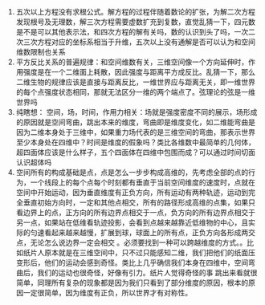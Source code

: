 1. 五次以上方程没有求根公式。解方程的过程伴随着数论的扩张，为解二次方程发现根号及无理数，解三次方程需要虚数扩充到复数，直觉乱猜一下，四元数是不是可以其他表示法，和四次方程的解有关吗，数的认识到头了吗，一次二次三次方程对应的坐标系相当于升维，五次以上没有通解是否可以认为和空间维数限制也关系
2. 平方反比关系的普遍规律：和空间维数有关，三维空间像一个方向延伸时，作用强度是在一个二维面上耗散，因此强度与距离平方成反比。乱猜一下，那么二维生物的规律应该是直接与距离反比，一维世界应与距离无关，即一维世界的每个点强度状态相同，那就无法区分一维的两个端点了。弦理论的弦是一维世界吗
3. 纯瞎想： 空间，场，时间，作用力相关：场就是强度密度不同的展示，场形成的原因就是空间弯曲，跳出本来的维度，弯曲即是维度变化，如二维能弯曲是因为二维本身处于三维中，如果重力场代表的是三维空间的弯曲，那表示世界至少本身处在四维中？时间是维度的假象吗？类比各维数中最简单的几何体，超四面体应该是什么样子，五个四面体在四维中包围而成？可以通过时间切面认识超体吗
4.  空间所有的构成基础是点，点是怎么一步步构成高维的，先考虑全部的点的行为，一个线段上的每个点每个时刻都有垂直于当前空间维度的速度时，点就在空间中开始运动，因为垂直维度有正负方向，所有运动有两种轨迹，运动到完全垂直初始方向时，一定和其他点相交，所有的路径形成高维的点集，如果只看边界上的点，正方向的所有边界点相交于一点，负方向的所有边界点相交于另一点，如果站在低维看轨迹投影，会看到点越来越靠近低维物的中心，且实际的匀速看起来越来越慢，扩展到球，球面上的所有点，正负方向各形成两交点，无论怎么说边界一定会相交 。必须要找到一种可以跨越维度的方式。。比如纸片人原本就是在三维空间中，只不过只能感知二维，我们把他们的纸面压变形后，他们的运动会感到奇怪。类比上几乎确信我们本身在四维中，空间弯曲后，我们的运动也很奇怪，好像有引力。纸片人觉得奇怪的事 跳出来看就很简单，同理所有复杂的现象都是因为我们只看到了部分维度的原因，根本的原因一定很简单，因为维度有正负，所以世界才有对称性。
